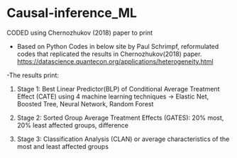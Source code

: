 # Causal-inference_ML
CODED using Chernozhukov (2018) paper to print 

- Based on Python Codes in below site by Paul Schrimpf, reformulated codes that replicated the results in Chernozhukov(2018) paper.
https://datascience.quantecon.org/applications/heterogeneity.html

-The results print:

1) Stage 1: Best Linear Predictor(BLP) of Conditional Average Treatment Effect (CATE) using 4 machine learning techniques
-> Elastic Net, Boosted Tree, Neural Network, Random Forest

2) Stage 2: Sorted Group Average Treatment Effects (GATES): 20% most, 20% least affected groups, difference

3) Stage 3: Classification Analysis (CLAN) or average characteristics of the most and least affected groups 
